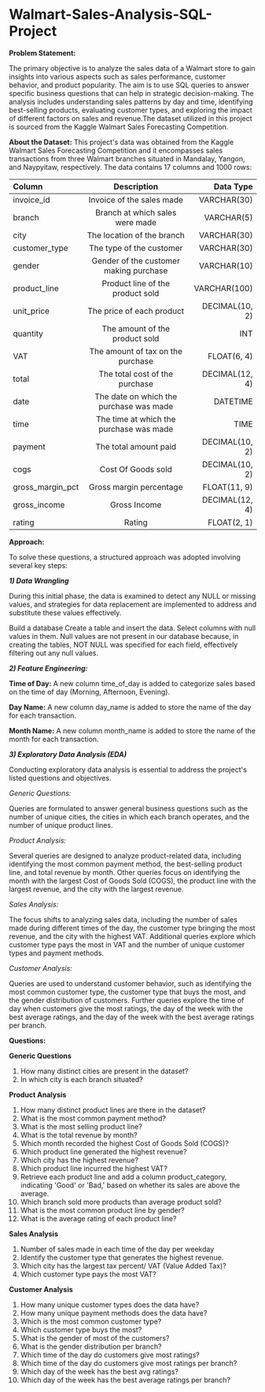 # Walmart-Sales-Analysis-SQL-Project

**Problem Statement:**


The primary objective is to analyze the sales data of a Walmart store to gain insights into various aspects such as sales performance, customer behavior, and product popularity. The aim is to use SQL queries to answer specific business questions that can help in strategic decision-making. The analysis includes understanding sales patterns by day and time, identifying best-selling products, evaluating customer types, and exploring the impact of different factors on sales and revenue.The dataset utilized in this project is sourced from the Kaggle Walmart Sales Forecasting Competition.

**About the Dataset:**
This project's data was obtained from the Kaggle Walmart Sales Forecasting Competition and it encompasses sales transactions from three Walmart branches situated in Mandalay, Yangon, and Naypyitaw, respectively. The data contains 17 columns and 1000 rows:

| Column | Description | Data Type |
| :---         |     :---:      |          ---: |
| invoice_id  | Invoice of the sales made     | VARCHAR(30)    |
| branch    | Branch at which sales were made       | 	VARCHAR(5)     |
| city  | The location of the branch     | VARCHAR(30)  |
| customer_type   | The type of the customer      | 		VARCHAR(30)     |
| gender | Gender of the customer making purchase     | VARCHAR(10)    |
| product_line    | Product line of the product sold      | 	VARCHAR(100)    |
| unit_price  | The price of each product    | DECIMAL(10, 2)    |
| quantity   | The amount of the product sold       | 	INT    |
| VAT  | The amount of tax on the purchase     | FLOAT(6, 4)    |
| total   | The total cost of the purchase       | 	DECIMAL(12, 4)     |
| date  | The date on which the purchase was made     | DATETIME    |
| time   | The time at which the purchase was made       | 	TIME     |
| payment   | The total amount paid       | 	DECIMAL(10, 2)     |
| cogs   | Cost Of Goods sold       | 	DECIMAL(10, 2)     |
| gross_margin_pct   | Gross margin percentage       | 	FLOAT(11, 9)     |
| gross_income  | Gross Income      | 	DECIMAL(12, 4)     |
| rating   | Rating      | 	FLOAT(2, 1)    |


**Approach:**


To solve these questions, a structured approach was adopted involving several key steps:


**_1) Data Wrangling_**

During this initial phase, the data is examined to detect any NULL or missing values, and strategies for data replacement are implemented to address and substitute these values effectively.

Build a database
Create a table and insert the data.
Select columns with null values in them. Null values are not present in our database because, in creating the tables, NOT NULL was specified for each field, effectively filtering out any null values.

_**2) Feature Engineering:**_


**Time of Day:** A new column time_of_day is added to categorize sales based on the time of day (Morning, Afternoon, Evening).


**Day Name:** A new column day_name is added to store the name of the day for each transaction.


**Month Name:** A new column month_name is added to store the name of the month for each transaction.

_**3) Exploratory Data Analysis (EDA)**_

Conducting exploratory data analysis is essential to address the project's listed questions and objectives.


_Generic Questions:_

Queries are formulated to answer general business questions such as the number of unique cities, the cities in which each branch operates, and the number of unique product lines.

_Product Analysis:_

Several queries are designed to analyze product-related data, including identifying the most common payment method, the best-selling product line, and total revenue by month.
Other queries focus on identifying the month with the largest Cost of Goods Sold (COGS), the product line with the largest revenue, and the city with the largest revenue.

_Sales Analysis:_

The focus shifts to analyzing sales data, including the number of sales made during different times of the day, the customer type bringing the most revenue, and the city with the highest VAT.
Additional queries explore which customer type pays the most in VAT and the number of unique customer types and payment methods.

_Customer Analysis:_

Queries are used to understand customer behavior, such as identifying the most common customer type, the customer type that buys the most, and the gender distribution of customers.
Further queries explore the time of day when customers give the most ratings, the day of the week with the best average ratings, and the day of the week with the best average ratings per branch.


**Questions:**


**Generic Questions**
1) How many distinct cities are present in the dataset?
2) In which city is each branch situated?

**Product Analysis**
1) How many distinct product lines are there in the dataset?
2) What is the most common payment method?
3) What is the most selling product line?
4) What is the total revenue by month?
5) Which month recorded the highest Cost of Goods Sold (COGS)?
6) Which product line generated the highest revenue?
7) Which city has the highest revenue?
8) Which product line incurred the highest VAT?
9) Retrieve each product line and add a column product_category, indicating 'Good' or 'Bad,' based on whether its sales are above the average.
10) Which branch sold more products than average product sold?
11) What is the most common product line by gender?
12) What is the average rating of each product line?

**Sales Analysis**
1) Number of sales made in each time of the day per weekday
2) Identify the customer type that generates the highest revenue.
3) Which city has the largest tax percent/ VAT (Value Added Tax)?
4) Which customer type pays the most VAT?

**Customer Analysis**
1) How many unique customer types does the data have?
2) How many unique payment methods does the data have?
3) Which is the most common customer type?
4) Which customer type buys the most?
5) What is the gender of most of the customers?
6) What is the gender distribution per branch?
7) Which time of the day do customers give most ratings?
8) Which time of the day do customers give most ratings per branch?
9) Which day of the week has the best avg ratings?
10) Which day of the week has the best average ratings per branch?

